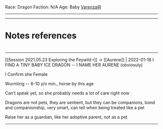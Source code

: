 Race: Dragon
Faction: N/A
Age: Baby
[VarenzaiR](VarenzaiR.md)


---
---
# Notes references

#
---

[[Session 2021.05.23 Exploring the Feywild r]] -> [[Aurene]] | 2022-01-18
I FIND A TINY BABY ICE DRAGON -- I NAME HER AURENE (obviosuly)

I Confirm she Female

Wurmling -- 6-10 y/o min., horse by this age

Can’t speak yet, so she probably needs a lot of care right now

Dragons are not pets, they are sentient, but they can be companions, bond and companionship, very smart, can tell when being treated like a pet

Raise her as a guardian, like her adoptive parent, not as a pet


---
